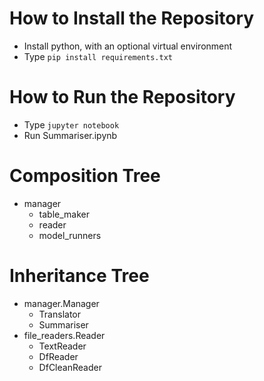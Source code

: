 # How to Install the Repository
- Install python, with an optional virtual environment
- Type `pip install requirements.txt`

# How to Run the Repository
- Type `jupyter notebook`
- Run Summariser.ipynb

# Composition Tree
- manager
    - table_maker
    - reader
    - model_runners

# Inheritance Tree
- manager.Manager
    - Translator
    - Summariser
- file_readers.Reader
    - TextReader
    - DfReader
    - DfCleanReader
